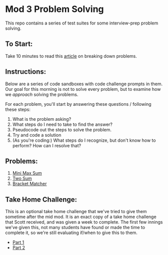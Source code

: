 # Mod 3 Problem Solving

This repo contains a series of test suites for some interview-prep problem solving. 

## To Start:
Take 10 minutes to read this [article](https://medium.com/@thatPamIAm/become-a-better-problem-solver-74dc48e509ab) on breaking down problems. 

## Instructions:
Below are a series of code sandboxes with code challenge prompts in them. Our goal for this morning is not to solve every problem, but to examine how we _approach_ solving the problems. 

For each problem, you'll start by answering these questions / following these steps:

1. What is the problem asking?
2. What steps do I need to take to find the answer?
3. Pseudocode out the steps to solve the problem.
4. Try and code a solution
5. (As you're coding:) What steps do I recognize, but don't know how to perform? How can I resolve that?

## Problems:

1. <a target="_blank" href="https://replit.com/@letakeane/problemsolving-minmax">Mini Max Sum </a>
2. <a target="_blank" href="https://repl.it/@khalidwilliams/Two-Sum#main.js">Two Sum </a>
3. <a target="_blank" href="https://codesandbox.io/s/bracket-matcher-problem-fkxnw?file=/instructions.md">Bracket Matcher<a>
<!-- 3. <a target="_blank" href="https://repl.it/@khalidwilliams/Robot-Traversal#main.js">Robot Traversal<a>-->

## Take Home Challenge:
  
  This is an optional take home challenge that we've tried to give them sometime after the mid mod. It is an exact copy of a take home challenge that Scott received, and was given a week to complete. The first few innings we've given this, not many students have found or made the time to complete it, so we're still evaluating if/when to give this to them.
  - [Part 1](https://replit.com/@ScottErtmer/Dog-Race-1?v=1)
  - [Part 2](https://replit.com/@ScottErtmer/Dog-Race-2?v=1)
